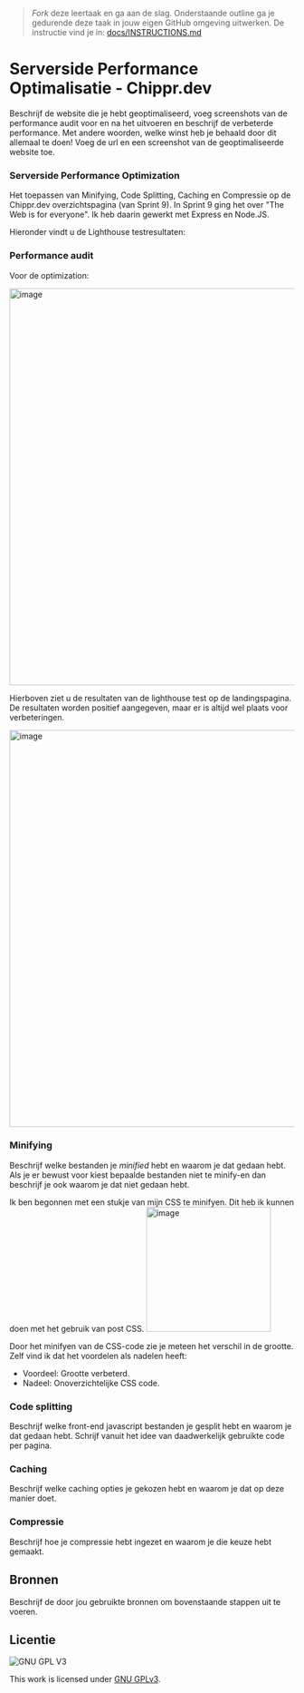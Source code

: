 > _Fork_ deze leertaak en ga aan de slag. Onderstaande outline ga je gedurende deze taak in jouw eigen GitHub omgeving uitwerken. De instructie vind je in: [docs/INSTRUCTIONS.md](docs/INSTRUCTIONS.md)

# Serverside Performance Optimalisatie - Chippr.dev 
Beschrijf de website die je hebt geoptimaliseerd, voeg screenshots van de performance audit voor en na het uitvoeren en beschrijf de verbeterde performance. Met andere woorden, welke winst heb je behaald door dit allemaal te doen! Voeg de url en een screenshot van de geoptimaliseerde website toe. 

### Serverside Performance Optimization 
Het toepassen van Minifying, Code Splitting, Caching en Compressie op de Chippr.dev overzichtspagina (van Sprint 9).
In Sprint 9 ging het over "The Web is for everyone". Ik heb daarin gewerkt met Express en Node.JS. 

 Hieronder vindt u de Lighthouse testresultaten:
 
### Performance audit
Voor de optimization:

<img width="700" alt="image" src="https://user-images.githubusercontent.com/90447045/168989700-48dfc77c-4505-485d-a70f-9eb9d77582a7.png">

Hierboven ziet u de resultaten van de lighthouse test op de landingspagina. De resultaten worden positief aangegeven, maar er is altijd wel plaats voor verbeteringen.

<img width="700" alt="image" src="https://user-images.githubusercontent.com/90447045/168989753-c601bcdf-9f7c-4b38-89b9-8e988d552f4a.png">


### Minifying
Beschrijf welke bestanden je _minified_ hebt en waarom je dat gedaan hebt. Als je er bewust voor kiest bepaalde bestanden niet te minify-en dan beschrijf je ook waarom je dat niet gedaan hebt.

Ik ben begonnen met een stukje van mijn CSS te minifyen. Dit heb ik kunnen doen met het gebruik van post CSS. 
 <img width="220" alt="image" src="https://user-images.githubusercontent.com/90447045/168990035-f60ca15f-db30-42b1-8d47-805275609902.png">


Door het minifyen van de CSS-code zie je meteen het verschil in de grootte. Zelf vind ik dat het voordelen als nadelen heeft:
- Voordeel: Grootte verbeterd.
- Nadeel: Onoverzichtelijke CSS code.



### Code splitting
Beschrijf welke front-end javascript bestanden je gesplit hebt en waarom je dat gedaan hebt. Schrijf vanuit het idee van daadwerkelijk gebruikte code per pagina.

### Caching
Beschrijf welke caching opties je gekozen hebt en waarom je dat op deze manier doet.

### Compressie
Beschrijf hoe je compressie hebt ingezet en waarom je die keuze hebt gemaakt.

## Bronnen
Beschrijf de door jou gebruikte bronnen om bovenstaande stappen uit te voeren.

## Licentie

![GNU GPL V3](https://www.gnu.org/graphics/gplv3-127x51.png)

This work is licensed under [GNU GPLv3](./LICENSE).
